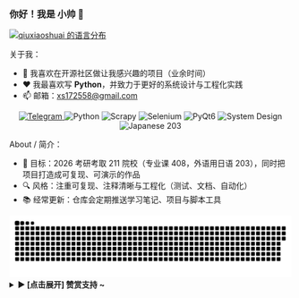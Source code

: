 ### 你好！我是 小帅 👋

<a href="https://github.com/qiuxiaoshuai/qiuxiaoshuai">

  <picture>
    <source media="(prefers-color-scheme: dark)" srcset="https://github-readme-stats.vercel.app/api/top-langs/?username=qiuxiaoshuai&layout=compact&line_height=25&theme=radical">
    <source media="(prefers-color-scheme: light)" srcset="https://github-readme-stats.vercel.app/api/top-langs/?username=qiuxiaoshuai&layout=compact&line_height=25">
    <img alt="qiuxiaoshuai 的语言分布" src="https://github-readme-stats.vercel.app/api/top-langs/?username=qiuxiaoshuai&layout=compact&line_height=25">
  </picture>
</a>


关于我：

- 🔭 我喜欢在开源社区做让我感兴趣的项目（业余时间）
- ❤️ 我最喜欢写 **Python**，并致力于更好的系统设计与工程化实践
- 📫 邮箱：xs172558@gmail.com

<!-- 小标签区：技术栈 / 风格 -->
<p align="center">
  <a href="https://t.me/XS_17756">
    <img src="https://img.shields.io/badge/Telegram-联系我-2CA5E0?style=for-the-badge&logo=telegram&logoColor=white" alt="Telegram" />
  </a>
  <img src="https://img.shields.io/badge/Python-3.11-3776AB?style=for-the-badge&logo=python&logoColor=white" alt="Python" />
  <img src="https://img.shields.io/badge/爬虫-Scrapy-00C6A7?style=for-the-badge&logo=scrapy&logoColor=white" alt="Scrapy" />
  <img src="https://img.shields.io/badge/自动化-Selenium-43B02A?style=for-the-badge&logo=selenium&logoColor=white" alt="Selenium" />
  <img src="https://img.shields.io/badge/桌面GUI-PyQt6-41CD52?style=for-the-badge&logo=qt&logoColor=white" alt="PyQt6" />
  <img src="https://img.shields.io/badge/计算机-408-00E6FF?style=for-the-badge&logo=databricks&logoColor=white" alt="System Design" />
  <img src="https://img.shields.io/badge/日语-203-FFDD00?style=for-the-badge&logo=google-translate&logoColor=black" alt="Japanese 203" />
</p>



About / 简介：

- 🧭 目标：2026 考研考取 211 院校（专业课 408，外语用日语 203），同时把项目打造成可复现、可演示的作品  
- 🔍 风格：注重可复现、注释清晰与工程化（测试、文档、自动化）  
- 📚 经常更新：仓库会定期推送学习笔记、项目与脚本工具


<picture>
  <source media="(prefers-color-scheme: dark)" srcset="https://raw.githubusercontent.com/hect0x7/hect0x7/output/github-contribution-grid-snake-dark.svg">
  <source media="(prefers-color-scheme: light)" srcset="https://raw.githubusercontent.com/hect0x7/hect0x7/output/github-contribution-grid-snake.svg">
  <img alt="github contribution grid snake animation" src="https://raw.githubusercontent.com/hect0x7/hect0x7/output/github-contribution-grid-snake.svg">
</picture>
<details><summary><strong>▶ [点击展开] 赞赏支持 ~</strong></summary>

|                                        微信赞赏                                        |                                       支付宝赞赏                                       |
| :--------------------------------------------------------------------------------: | :--------------------------------------------------------------------------------: |
| <img src="https://github.com/user-attachments/assets/56c55ac6-e43f-480a-b87c-49c3eb61021e" alt="WeChat QRcode" width=300> <br><small>☕喝点咖啡继续干☕</small> | <img src="https://github.com/user-attachments/assets/87747148-76f9-4cd7-8864-f48501bec597" alt="AliPay QRcode" width=300> <br><small>🌶️来包辣条吧~🍪</small> |
  
</details>
